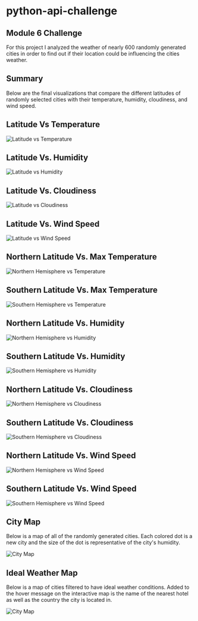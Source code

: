# python-api-challenge
## Module 6 Challenge
For this project I analyzed the weather of nearly 600 randomly generated cities in order to find out if their location could be influencing the cities weather. 

## Summary
Below are the final visualizations that compare the different latitudes of randomly selected cities with their temperature, humidity, cloudiness, and wind speed. 

## Latitude Vs Temperature
![Latitude vs Temperature](images/Fig1.png)

## Latitude Vs. Humidity
![Latitude vs Humidity](images/Fig2.png)

## Latitude Vs. Cloudiness
![Latitude vs Cloudiness](images/Fig3.png)

## Latitude Vs. Wind Speed
![Latitude vs Wind Speed](images/Fig4.png)

## Northern Latitude Vs. Max Temperature
![Northern Hemisphere vs Temperature](images/Fig5.PNG)

## Southern Latitude Vs. Max Temperature
![Southern Hemisphere vs Temperature](images/Fig6.PNG)

## Northern Latitude Vs. Humidity
![Northern Hemisphere vs Humidity](images/Fig7.PNG)

## Southern Latitude Vs. Humidity
![Southern Hemisphere vs Humidity](images/Fig8.PNG)

## Northern Latitude Vs. Cloudiness
![Northern Hemisphere vs Cloudiness](images/Fig9.PNG)

## Southern Latitude Vs. Cloudiness
![Southern Hemisphere vs Cloudiness](images/Fig10.png)

## Northern Latitude Vs. Wind Speed
![Northern Hemisphere vs Wind Speed](images/Fig11.png)

## Southern Latitude Vs. Wind Speed
![Southern Hemisphere vs Wind Speed](images/Fig12.png)

## City Map
Below is a map of all of the randomly generated cities. Each colored dot is a new city and the size of the dot is representative of the city's humidity.

![City Map](images/Fig13.png)

## Ideal Weather Map
Below is a map of cities filtered to have ideal weather conditions. Added to the hover message on the interactive map is the name of the nearest hotel as well as the country the city is located in.

![City Map](images/Fig14.png)